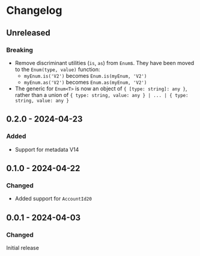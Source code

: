 # Changelog

## Unreleased

### Breaking

- Remove discriminant utilities (`is`, `as`) from `Enum`s. They have been moved to the `Enum(type, value)` function:
  - `myEnum.is('V2')` becomes `Enum.is(myEnum, 'V2')`
  - `myEnum.as('V2')` becomes `Enum.as(myEnum, 'V2')`
- The generic for `Enum<T>` is now an object of `{ [type: string]: any }`, rather than a union of `{ type: string, value: any } | ... | { type: string, value: any }`

## 0.2.0 - 2024-04-23

### Added

- Support for metadata V14

## 0.1.0 - 2024-04-22

### Changed

- Added support for `AccountId20`

## 0.0.1 - 2024-04-03

### Changed

Initial release
